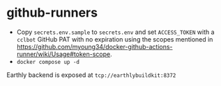 # github-runners

- Copy `secrets.env.sample` to `secrets.env` and set `ACCESS_TOKEN` with a `cclbot` GitHub PAT with no expiration using the scopes mentioned in https://github.com/myoung34/docker-github-actions-runner/wiki/Usage#token-scope.
- `docker compose up -d`

Earthly backend is exposed at `tcp://earthlybuildkit:8372`
